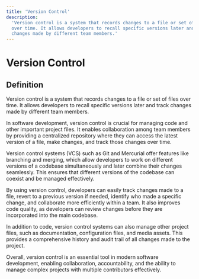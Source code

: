 ```yaml
---
title: 'Version Control'
description:
  'Version control is a system that records changes to a file or set of files
  over time. It allows developers to recall specific versions later and track
  changes made by different team members.'
---
```


# Version Control

## Definition

Version control is a system that records changes to a file or set of files over
time. It allows developers to recall specific versions later and track changes
made by different team members.

In software development, version control is crucial for managing code and other
important project files. It enables collaboration among team members by
providing a centralized repository where they can access the latest version of a
file, make changes, and track those changes over time.

Version control systems (VCS) such as Git and Mercurial offer features like
branching and merging, which allow developers to work on different versions of a
codebase simultaneously and later combine their changes seamlessly. This ensures
that different versions of the codebase can coexist and be managed effectively.

By using version control, developers can easily track changes made to a file,
revert to a previous version if needed, identify who made a specific change, and
collaborate more efficiently within a team. It also improves code quality, as
developers can review changes before they are incorporated into the main
codebase.

In addition to code, version control systems can also manage other project
files, such as documentation, configuration files, and media assets. This
provides a comprehensive history and audit trail of all changes made to the
project.

Overall, version control is an essential tool in modern software development,
enabling collaboration, accountability, and the ability to manage complex
projects with multiple contributors effectively.

